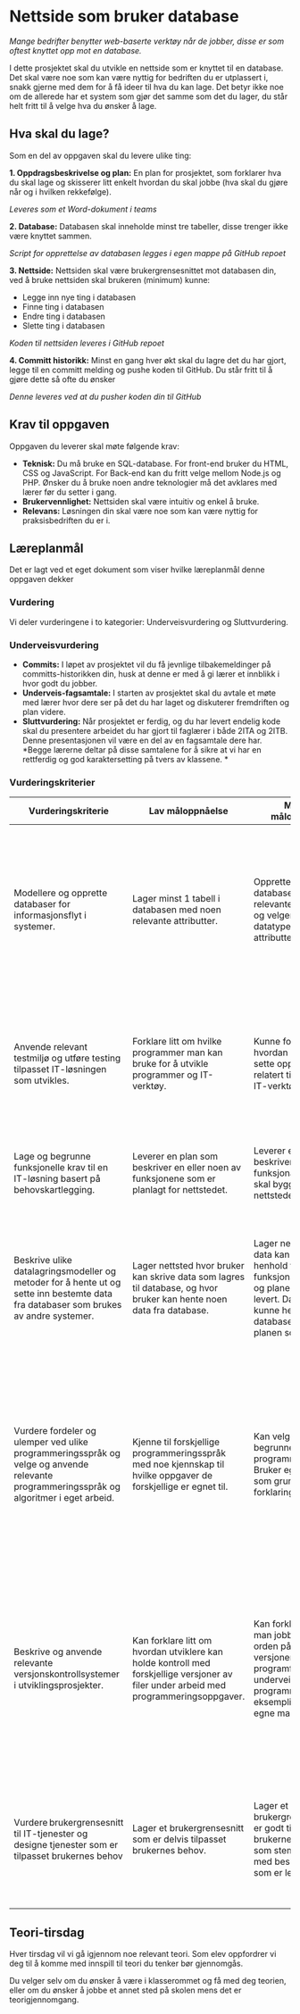 # Nettside som bruker database

*Mange bedrifter benytter web-baserte verktøy når de jobber, disse er som oftest knyttet opp mot en database.*

I dette prosjektet skal du utvikle en nettside som er knyttet til en database. Det skal være noe som kan være nyttig for bedriften du er utplassert i, snakk gjerne med dem for å få ideer til hva du kan lage. Det betyr ikke noe om de allerede har et system som gjør det samme som det du lager, du står helt fritt til å velge hva du ønsker å lage. 

## Hva skal du lage?

Som en del av oppgaven skal du levere ulike ting:

**1.	Oppdragsbeskrivelse og plan:** En plan for prosjektet, som forklarer hva du skal lage og skisserer litt enkelt hvordan du skal jobbe (hva skal du gjøre når og i hvilken rekkefølge).

*Leveres som et Word-dokument i teams*

**2.	Database:** Databasen skal inneholde minst tre tabeller, disse trenger ikke være knyttet sammen.

*Script for opprettelse av databasen legges i egen mappe på GitHub repoet*

**3.	Nettside:** Nettsiden skal være brukergrensesnittet mot databasen din, ved å bruke nettsiden skal brukeren (minimum) kunne:

- Legge inn nye ting i databasen
- Finne ting i databasen
- Endre ting i databasen
- Slette ting i databasen

*Koden til nettsiden leveres i GitHub repoet*
 
**4.	Committ historikk:** Minst en gang hver økt skal du lagre det du har gjort, legge til en committ melding og pushe koden til GitHub. Du står fritt til å gjøre dette så ofte du ønsker

*Denne leveres ved at du pusher koden din til GitHub*

## Krav til oppgaven

Oppgaven du leverer skal møte følgende krav:
- **Teknisk:** Du må bruke en SQL-database. For front-end bruker du HTML, CSS og JavaScript. For Back-end kan du fritt velge mellom Node.js og PHP. 
Ønsker du å bruke noen andre teknologier må det avklares med lærer før du setter i gang. 
-	**Brukervennlighet:** Nettsiden skal være intuitiv og enkel å bruke.
-	**Relevans:** Løsningen din skal være noe som kan være nyttig for praksisbedriften du er i.

## Læreplanmål

Det er lagt ved et eget dokument som viser hvilke læreplanmål denne oppgaven dekker

### Vurdering

Vi deler vurderingene i to kategorier: Underveisvurdering og Sluttvurdering.

### Underveisvurdering
- **Commits:** I løpet av prosjektet vil du få jevnlige tilbakemeldinger på committs-historikken din, husk at denne er med å gi lærer et innblikk i hvor godt du jobber.
- **Underveis-fagsamtale:** I starten av prosjektet skal du avtale et møte med lærer hvor dere ser på det du har laget og diskuterer fremdriften og plan videre.
- **Sluttvurdering:** Når prosjektet er ferdig, og du har levert endelig kode skal du presentere arbeidet du har gjort til faglærer i både 2ITA og 2ITB. Denne presentasjonen vil være en del av en fagsamtale dere har. *Begge lærerne deltar på disse samtalene for å sikre at vi har en rettferdig og god karaktersetting på tvers av klassene. *

### Vurderingskriterier


| Vurderingskriterie | Lav måloppnåelse | Middels måloppnåelse | Høy mål|
|---|---|---|---|
| Modellere og opprette databaser for informasjonsflyt i systemer.  | Lager minst 1 tabell i databasen med noen relevante attributter. | Oppretter 3 tabeller i databasen med relevante attributter og velger passende datatyper til attributtene. | Lage en databasemodell som er godt begrunnet og hvor man benytter enkelte prinsipper for godt databasedesign. Oppretter databasen med minst 3 tabeller og med passende attributter og datatyper. Det benyttes både primærnøkkel og fremmednøkkel i databasen | Kan forklare hvordan man har jobbet og hvilke avgjørelser man har tatt for å lage database som vil dekke behovet for funksjonalitet som er levert i plan og funksjonsbeskrivelse. 
| Anvende relevant testmiljø og utføre testing tilpasset IT-løsningen som utvikles. | Forklare litt om hvilke programmer man kan bruke for å utvikle programmer og IT-verktøy. | Kunne forklare hvordan man kan sette opp et testmiljø relatert til utvikling av IT-verktøy. | Kunne forklare utfyllende om testmiljøer og hvordan man selv har brukt dette i arbeid med egne oppgaver gjennom terminen. Kunne forklare strategier for testing av egen kode underveis i en utviklingsprosess. |
| Lage og begrunne funksjonelle krav til en IT-løsning basert på behovskartlegging. | Leverer en plan som beskriver en eller noen av funksjonene som er planlagt for nettstedet. | Leverer en plan som beskriver funksjonaliteten som skal bygges inn på nettstedet. | Leverer en detaljert plan for funksjonaliteten man tenker å bygge inn i løsningen og argumenterer for de valgene man har tatt. | 
| Beskrive ulike datalagringsmodeller og metoder for å hente ut og sette inn bestemte data fra databaser som brukes av andre systemer. | Lager nettsted hvor bruker kan skrive data som lagres til database, og hvor bruker kan hente noen data fra database. | Lager nettsted hvor data kan lagres i henhold til funksjonsbeskrivelsen og planen man har levert. Data skal også kunne hentes ut fra database i henhold til planen som er levert. | Lager nettsted hvor lagring og uttrekk av data fungerer i tråd med det som er levert i beskrivelsen av funksjonskravene til nettstedet. Kan forklare hvordan dette foregår og hva som er viktig å tenke gjennom når man lager slik funksjonalitet.  |
| Vurdere fordeler og ulemper ved ulike programmeringsspråk og velge og anvende relevante programmeringsspråk og algoritmer i eget arbeid. | Kjenne til forskjellige programmeringsspråk med noe kjennskap til hvilke oppgaver de forskjellige er egnet til. | Kan velge og begrunne bruk av programmeringsspråk. Bruker eget arbeid som grunnlag for forklaringene. | Kan forklare på en presis måte hva som menes med ‘front-end’, ‘back-end’’ og ‘full-stack’ utviklere og gi eksempler på hvilke programmeringsspråk som vil være passende til arbeid som gjøres i de forskjellige delene av IT-løsninger. Kan bruke arbeidet med egne oppgaver i terminen som grunnlag for disse forklaringene.  |
| Beskrive og anvende relevante versjonskontrollsystemer i utviklingsprosjekter. | Kan forklare litt om hvordan utviklere kan holde kontroll med forskjellige versjoner av filer under arbeid med programmeringsoppgaver. | Kan forklare hvordan man jobber for å holde orden på forskjellige versjoner av programfiler underveis i programmering. Kan eksemplifisere med egne mapper og filer.  | Kan forklare og vise eksempler på hvordan man jobber med versjonskontroll i eget arbeid. Kan forklare flere aspekter ved dette temaet som er viktige og hvorfor det er helt nødvendig med et system for versjonskontroll i utviklingsprosjekter. Kan forklare scenarioer som kan oppstå i et utviklingsprosjekt uten et system for versjonskontroll. |
| Vurdere brukergrensesnitt til IT-tjenester og designe tjenester som er tilpasset brukernes behov | Lager et brukergrensesnitt som er delvis tilpasset brukernes behov. | Lager et brukergrensesnitt som er godt tilpasset brukernes behov og som stemmer overens med beskrivelsene som er levert.  | Lager et brukergrensesnitt som er meget godt tilpasset brukernes behov og argumenterer for løsningene som er valgt. Det som er laget stemmer overens med det som er levert av planer og beskrivelser. |

## Teori-tirsdag 

Hver tirsdag vil vi gå igjennom noe relevant teori. Som elev oppfordrer vi deg til å komme med innspill til teori du tenker bør gjennomgås.

Du velger selv om du ønsker å være i klasserommet og få med deg teorien, eller om du ønsker å jobbe et annet sted på skolen mens det er teorigjennomgang. 

